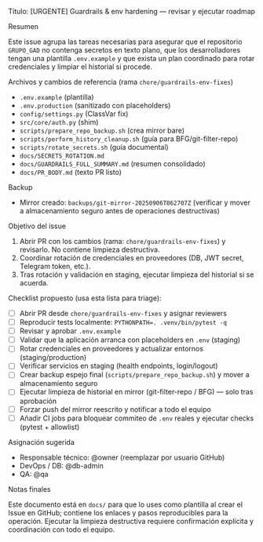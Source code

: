 Título: [URGENTE] Guardrails & env hardening — revisar y ejecutar roadmap

Resumen

Este issue agrupa las tareas necesarias para asegurar que el repositorio `GRUPO_GAD` no contenga secretos en texto plano, que los desarrolladores tengan una plantilla `.env.example` y que exista un plan coordinado para rotar credenciales y limpiar el historial si procede.

Archivos y cambios de referencia (rama `chore/guardrails-env-fixes`)

- `.env.example` (plantilla)
- `.env.production` (sanitizado con placeholders)
- `config/settings.py` (ClassVar fix)
- `src/core/auth.py` (shim)
- `scripts/prepare_repo_backup.sh` (crea mirror bare)
- `scripts/perform_history_cleanup.sh` (guía para BFG/git-filter-repo)
- `scripts/rotate_secrets.sh` (guía documental)
- `docs/SECRETS_ROTATION.md`
- `docs/GUARDRAILS_FULL_SUMMARY.md` (resumen consolidado)
- `docs/PR_BODY.md` (texto PR listo)

Backup

- Mirror creado: `backups/git-mirror-20250906T062707Z` (verificar y mover a almacenamiento seguro antes de operaciones destructivas)

Objetivo del issue

1) Abrir PR con los cambios (rama: `chore/guardrails-env-fixes`) y revisarlo. No contiene limpieza destructiva.
2) Coordinar rotación de credenciales en proveedores (DB, JWT secret, Telegram token, etc.).
3) Tras rotación y validación en staging, ejecutar limpieza del historial si se acuerda.

Checklist propuesto (usa esta lista para triage):

- [ ] Abrir PR desde `chore/guardrails-env-fixes` y asignar reviewers
- [ ] Reproducir tests localmente: `PYTHONPATH=. .venv/bin/pytest -q`
- [ ] Revisar y aprobar `.env.example`
- [ ] Validar que la aplicación arranca con placeholders en `.env` (staging)
- [ ] Rotar credenciales en proveedores y actualizar entornos (staging/production)
- [ ] Verificar servicios en staging (health endpoints, login/logout)
- [ ] Crear backup espejo final (`scripts/prepare_repo_backup.sh`) y mover a almacenamiento seguro
- [ ] Ejecutar limpieza de historial en mirror (git-filter-repo / BFG) — solo tras aprobación
- [ ] Forzar push del mirror reescrito y notificar a todo el equipo
- [ ] Añadir CI jobs para bloquear commiteo de `.env` reales y ejecutar checks (pytest + allowlist)

Asignación sugerida

- Responsable técnico: @owner (reemplazar por usuario GitHub)
- DevOps / DB: @db-admin
- QA: @qa

Notas finales

Este documento está en `docs/` para que lo uses como plantilla al crear el Issue en GitHub; contiene los enlaces y pasos reproducibles para la operación. Ejecutar la limpieza destructiva requiere confirmación explícita y coordinación con todo el equipo.
